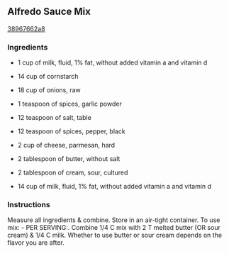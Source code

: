 ## Alfredo Sauce Mix

[38967662a8](http://www.food.com/recipe/alfredo-sauce-mix-381157)

### Ingredients

 - 1 cup of milk, fluid, 1% fat, without added vitamin a and vitamin d

 - 14 cup of cornstarch

 - 18 cup of onions, raw

 - 1 teaspoon of spices, garlic powder

 - 12 teaspoon of salt, table

 - 12 teaspoon of spices, pepper, black

 - 2 cup of cheese, parmesan, hard

 - 2 tablespoon of butter, without salt

 - 2 tablespoon of cream, sour, cultured

 - 14 cup of milk, fluid, 1% fat, without added vitamin a and vitamin d

### Instructions

Measure all ingredients & combine. Store in an air-tight container. To use mix: - PER SERVING:. Combine 1/4 C mix with 2 T melted butter (OR sour cream) & 1/4 C milk. Whether to use butter or sour cream depends on the flavor you are after.